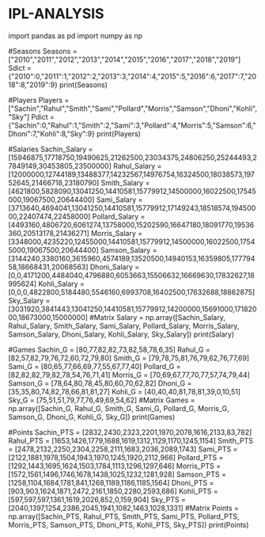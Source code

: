 # IPL-ANALYSIS

import pandas as pd
import numpy as np

#Seasons
Seasons = ["2010","2011","2012","2013","2014","2015","2016","2017","2018","2019"]
Sdict = {"2010":0,"2011":1,"2012":2,"2013":3,"2014":4,"2015":5,"2016":6,"2017":7,"2018":8,"2019":9}
print(Seasons)

#Players
Players = ["Sachin","Rahul","Smith","Sami","Pollard","Morris","Samson","Dhoni","Kohli","Sky"]
Pdict = {"Sachin":0,"Rahul":1,"Smith":2,"Sami":3,"Pollard":4,"Morris":5,"Samson":6,"Dhoni":7,"Kohli":8,"Sky":9}
print(Players)

#Salaries
Sachin_Salary = [15946875,17718750,19490625,21262500,23034375,24806250,25244493,27849149,30453805,23500000]
Rahul_Salary = [12000000,12744189,13488377,14232567,14976754,16324500,18038573,19752645,21466718,23180790]
Smith_Salary = [4621800,5828090,13041250,14410581,15779912,14500000,16022500,17545000,19067500,20644400]
Sami_Salary = [3713640,4694041,13041250,14410581,15779912,17149243,18518574,19450000,22407474,22458000]
Pollard_Salary = [4493160,4806720,6061274,13758000,15202590,16647180,18091770,19536360,20513178,21436271]
Morris_Salary = [3348000,4235220,12455000,14410581,15779912,14500000,16022500,17545000,19067500,20644400]
Samson_Salary = [3144240,3380160,3615960,4574189,13520500,14940153,16359805,17779458,18668431,20068563]
Dhoni_Salary = [0,0,4171200,4484040,4796880,6053663,15506632,16669630,17832627,18995624]
Kohli_Salary = [0,0,0,4822800,5184480,5546160,6993708,16402500,17632688,18862875]
Sky_Salary = [3031920,3841443,13041250,14410581,15779912,14200000,15691000,17182000,18673000,15000000]
#Matrix
Salary = np.array([Sachin_Salary, Rahul_Salary, Smith_Salary, Sami_Salary, Pollard_Salary, Morris_Salary, Samson_Salary, Dhoni_Salary, Kohli_Salary, Sky_Salary])
print(Salary)

#Games 
Sachin_G = [80,77,82,82,73,82,58,78,6,35]
Rahul_G = [82,57,82,79,76,72,60,72,79,80]
Smith_G = [79,78,75,81,76,79,62,76,77,69]
Sami_G = [80,65,77,66,69,77,55,67,77,40]
Pollard_G = [82,82,82,79,82,78,54,76,71,41]
Morris_G = [70,69,67,77,70,77,57,74,79,44]
Samson_G = [78,64,80,78,45,80,60,70,62,82]
Dhoni_G = [35,35,80,74,82,78,66,81,81,27]
Kohli_G = [40,40,40,81,78,81,39,0,10,51]
Sky_G = [75,51,51,79,77,76,49,69,54,62]
#Matrix
Games = np.array([Sachin_G, Rahul_G, Smith_G, Sami_G, Pollard_G, Morris_G, Samson_G, Dhoni_G, Kohli_G, Sky_G])
print(Games)

#Points
Sachin_PTS = [2832,2430,2323,2201,1970,2078,1616,2133,83,782]
Rahul_PTS = [1653,1426,1779,1688,1619,1312,1129,1170,1245,1154]
Smith_PTS = [2478,2132,2250,2304,2258,2111,1683,2036,2089,1743]
Sami_PTS = [2122,1881,1978,1504,1943,1970,1245,1920,2112,966]
Pollard_PTS = [1292,1443,1695,1624,1503,1784,1113,1296,1297,646]
Morris_PTS = [1572,1561,1496,1746,1678,1438,1025,1232,1281,928]
Samson_PTS = [1258,1104,1684,1781,841,1268,1189,1186,1185,1564]
Dhoni_PTS = [903,903,1624,1871,2472,2161,1850,2280,2593,686]
Kohli_PTS = [597,597,597,1361,1619,2026,852,0,159,904]
Sky_PTS = [2040,1397,1254,2386,2045,1941,1082,1463,1028,1331]
#Matrix
Points = np.array([Sachin_PTS, Rahul_PTS, Smith_PTS, Sami_PTS, Pollard_PTS, Morris_PTS, Samson_PTS, Dhoni_PTS, Kohli_PTS, Sky_PTS])
print(Points)
